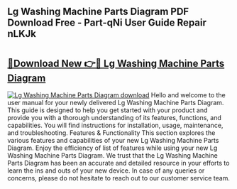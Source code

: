 ## Lg Washing Machine Parts Diagram PDF Download Free - Part-qNi User Guide Repair nLKJk

# <h2><a href="http://dfhj5f.blite.top/?on=Lg+Washing+Machine+Parts+Diagram">🔗Download New 👉🔴 Lg Washing Machine Parts Diagram</a></h2>

[![Lg Washing Machine Parts Diagram download](https://i.imgur.com/lujVjoI.png)](http://dfhj5f.blite.top/?on=Lg+Washing+Machine+Parts+Diagram)
Hello and welcome to the user manual for your newly delivered Lg Washing Machine Parts Diagram. This guide is designed to help you get started with your product and provide you with a thorough understanding of its features, functions, and capabilities. You will find instructions for installation, usage, maintenance, and troubleshooting. Features & Functionality This section explores the various features and capabilities of your new Lg Washing Machine Parts Diagram. Enjoy the efficiency of list of features while using your new Lg Washing Machine Parts Diagram. We trust that the Lg Washing Machine Parts Diagram has been an accurate and detailed resource in your efforts to learn the ins and outs of your new device. In case of any queries or concerns, please do not hesitate to reach out to our customer service team.
